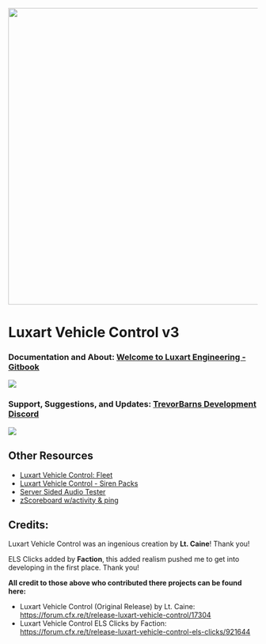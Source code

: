 <p align="center">
<img align="center" width="600" src="https://i.gyazo.com/c45881d46eeef83e03634a6a251ab849.png">
</p>

# Luxart Vehicle Control v3
### Documentation and About: [Welcome to Luxart Engineering - Gitbook](https://www.luxartengineering.com/)

<a href="https://www.luxartengineering.com/"><img target="_blank" src="https://i.imgur.com/CwbNKa9.png"></a>

### Support, Suggestions, and Updates: [TrevorBarns Development Discord](https://discord.link/lvc/)
<a href="https://discord.link/lvc"><img target="_blank" src="https://discordapp.com/api/guilds/344333824911605762/widget.png?style=banner3"></a>

## Other Resources
* [Luxart Vehicle Control: Fleet](https://github.com/TrevorBarns/luxart-vehicle-control-fleet)
* [Luxart Vehicle Control - Siren Packs](https://github.com/TrevorBarns/luxart-vehicle-control-extras)
* [Server Sided Audio Tester](https://github.com/TrevorBarns/Server-Side-Audio-Tester)
* [zScoreboard w/activity & ping](https://github.com/TrevorBarns/z-scoreboard)

## Credits:
Luxart Vehicle Control was an ingenious creation by __Lt. Caine__! Thank you! 

ELS Clicks added by __Faction__, this added realism pushed me to get into developing in the first place. Thank you!

__All credit to those above who contributed there projects can be found here:__
* Luxart Vehicle Control (Original Release) by Lt. Caine: https://forum.cfx.re/t/release-luxart-vehicle-control/17304
* Luxart Vehicle Control ELS Clicks by Faction: https://forum.cfx.re/t/release-luxart-vehicle-control-els-clicks/921644
